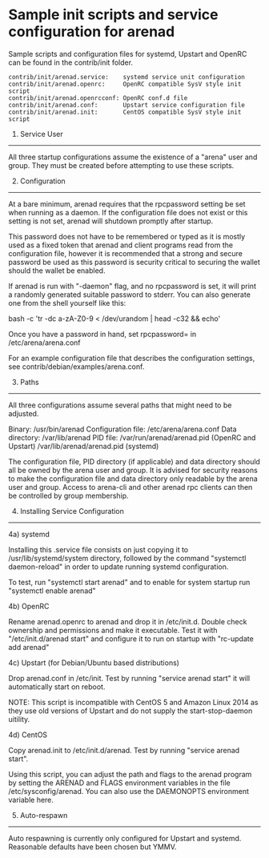 Sample init scripts and service configuration for arenad
==========================================================

Sample scripts and configuration files for systemd, Upstart and OpenRC
can be found in the contrib/init folder.

    contrib/init/arenad.service:    systemd service unit configuration
    contrib/init/arenad.openrc:     OpenRC compatible SysV style init script
    contrib/init/arenad.openrcconf: OpenRC conf.d file
    contrib/init/arenad.conf:       Upstart service configuration file
    contrib/init/arenad.init:       CentOS compatible SysV style init script

1. Service User
---------------------------------

All three startup configurations assume the existence of a "arena" user
and group.  They must be created before attempting to use these scripts.

2. Configuration
---------------------------------

At a bare minimum, arenad requires that the rpcpassword setting be set
when running as a daemon.  If the configuration file does not exist or this
setting is not set, arenad will shutdown promptly after startup.

This password does not have to be remembered or typed as it is mostly used
as a fixed token that arenad and client programs read from the configuration
file, however it is recommended that a strong and secure password be used
as this password is security critical to securing the wallet should the
wallet be enabled.

If arenad is run with "-daemon" flag, and no rpcpassword is set, it will
print a randomly generated suitable password to stderr.  You can also
generate one from the shell yourself like this:

bash -c 'tr -dc a-zA-Z0-9 < /dev/urandom | head -c32 && echo'

Once you have a password in hand, set rpcpassword= in /etc/arena/arena.conf

For an example configuration file that describes the configuration settings,
see contrib/debian/examples/arena.conf.

3. Paths
---------------------------------

All three configurations assume several paths that might need to be adjusted.

Binary:              /usr/bin/arenad
Configuration file:  /etc/arena/arena.conf
Data directory:      /var/lib/arenad
PID file:            /var/run/arenad/arenad.pid (OpenRC and Upstart)
                     /var/lib/arenad/arenad.pid (systemd)

The configuration file, PID directory (if applicable) and data directory
should all be owned by the arena user and group.  It is advised for security
reasons to make the configuration file and data directory only readable by the
arena user and group.  Access to arena-cli and other arenad rpc clients
can then be controlled by group membership.

4. Installing Service Configuration
-----------------------------------

4a) systemd

Installing this .service file consists on just copying it to
/usr/lib/systemd/system directory, followed by the command
"systemctl daemon-reload" in order to update running systemd configuration.

To test, run "systemctl start arenad" and to enable for system startup run
"systemctl enable arenad"

4b) OpenRC

Rename arenad.openrc to arenad and drop it in /etc/init.d.  Double
check ownership and permissions and make it executable.  Test it with
"/etc/init.d/arenad start" and configure it to run on startup with
"rc-update add arenad"

4c) Upstart (for Debian/Ubuntu based distributions)

Drop arenad.conf in /etc/init.  Test by running "service arenad start"
it will automatically start on reboot.

NOTE: This script is incompatible with CentOS 5 and Amazon Linux 2014 as they
use old versions of Upstart and do not supply the start-stop-daemon uitility.

4d) CentOS

Copy arenad.init to /etc/init.d/arenad. Test by running "service arenad start".

Using this script, you can adjust the path and flags to the arenad program by
setting the ARENAD and FLAGS environment variables in the file
/etc/sysconfig/arenad. You can also use the DAEMONOPTS environment variable here.

5. Auto-respawn
-----------------------------------

Auto respawning is currently only configured for Upstart and systemd.
Reasonable defaults have been chosen but YMMV.
